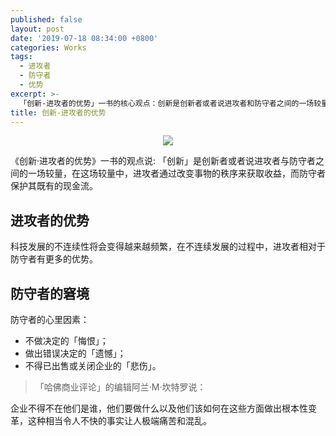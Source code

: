 ```yaml
---
published: false
layout: post
date: '2019-07-18 08:34:00 +0800'
categories: Works
tags:
  - 进攻者
  - 防守者
  - 优势
excerpt: >-
  「创新-进攻者的优势」一书的核心观点：创新是创新者或者说进攻者和防守者之间的一场较量，在这场较量中，进攻者通过改变事物的秩序来获取收益，而防守者保护其既有的现金流。
title: 创新-进攻者的优势
---
```

<div align="center"><img src="https://www.bobinsun.cn/assets/images/logo-top.jpg"/></div>

《创新·进攻者的优势》一书的观点说:  「创新」是创新者或者说进攻者与防守者之间的一场较量，在这场较量中，进攻者通过改变事物的秩序来获取收益，而防守者保护其既有的现金流。

## 进攻者的优势

科技发展的不连续性将会变得越来越频繁，在不连续发展的过程中，进攻者相对于防守者有更多的优势。


## 防守者的窘境

防守者的心里因素：

* 不做决定的「悔恨」；
* 做出错误决定的「遗憾」；
* 不得已出售或关闭企业的「悲伤」。

> 「哈佛商业评论」的编辑阿兰·M·坎特罗说：

企业不得不在他们是谁，他们要做什么以及他们该如何在这些方面做出根本性变革，这种相当令人不快的事实让人极端痛苦和混乱。









































